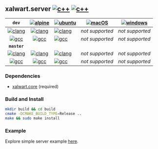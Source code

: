 ## xalwart.server [![c++](https://img.shields.io/badge/c%2B%2B-20-6c85cf)](https://isocpp.org/) [![c++](https://img.shields.io/badge/cmake-%3E=3.12-green)](https://cmake.org/)

| `dev` | [![alpine](https://img.shields.io/badge/Alpine_Linux-0D597F?style=flat&logo=alpine-linux&logoColor=white)](https://alpinelinux.org/) | [![ubuntu](https://img.shields.io/badge/Ubuntu-E95420?style=flat&logo=ubuntu&logoColor=white)](https://ubuntu.com/) | [![macOS](https://img.shields.io/badge/mac_OS-gray?style=flat&logo=apple&logoColor=white)](https://www.apple.com/macos/) | [![windows](https://img.shields.io/badge/Windows-0078D6?style=flat&logo=windows&logoColor=white)](https://www.microsoft.com/en-us/windows/) |
|:---:|:---:|:---|:---:|:---:|
| [![clang](https://img.shields.io/badge/clang-%3E=10-lightgray)](https://clang.llvm.org/) | [![clang](https://github.com/YuriyLisovskiy/xalwart.server/actions/workflows/tests-clang-alpine-dev.yml/badge.svg)](https://github.com/YuriyLisovskiy/xalwart.server/actions/workflows/tests-clang-alpine-dev.yml) | [![clang](https://github.com/YuriyLisovskiy/xalwart.server/actions/workflows/tests-clang-ubuntu-dev.yml/badge.svg)](https://github.com/YuriyLisovskiy/xalwart.server/actions/workflows/tests-clang-ubuntu-dev.yml) | *not supported* | *not supported* |
| [![gcc](https://img.shields.io/badge/gcc-%3E=10-lightgray)](https://gcc.gnu.org/) | [![gcc](https://github.com/YuriyLisovskiy/xalwart.server/actions/workflows/tests-gcc-alpine-dev.yml/badge.svg)](https://github.com/YuriyLisovskiy/xalwart.server/actions/workflows/tests-gcc-alpine-dev.yml) | [![gcc](https://github.com/YuriyLisovskiy/xalwart.server/actions/workflows/tests-gcc-ubuntu-dev.yml/badge.svg)](https://github.com/YuriyLisovskiy/xalwart.server/actions/workflows/tests-gcc-ubuntu-dev.yml) | *not supported* | *not supported* |
| **`master`** |
| [![clang](https://img.shields.io/badge/clang-%3E=10-lightgray)](https://clang.llvm.org/) | [![clang](https://github.com/YuriyLisovskiy/xalwart.server/actions/workflows/tests-clang-alpine-master.yml/badge.svg)](https://github.com/YuriyLisovskiy/xalwart.server/actions/workflows/tests-clang-alpine-master.yml) | [![clang](https://github.com/YuriyLisovskiy/xalwart.server/actions/workflows/tests-clang-ubuntu-master.yml/badge.svg)](https://github.com/YuriyLisovskiy/xalwart.server/actions/workflows/tests-clang-ubuntu-master.yml) | *not supported* | *not supported* |
| [![gcc](https://img.shields.io/badge/gcc-%3E=10-lightgray)](https://gcc.gnu.org/) | [![gcc](https://github.com/YuriyLisovskiy/xalwart.server/actions/workflows/tests-gcc-alpine-master.yml/badge.svg)](https://github.com/YuriyLisovskiy/xalwart.server/actions/workflows/tests-gcc-alpine-master.yml) | [![gcc](https://github.com/YuriyLisovskiy/xalwart.server/actions/workflows/tests-gcc-ubuntu-master.yml/badge.svg)](https://github.com/YuriyLisovskiy/xalwart.server/actions/workflows/tests-gcc-ubuntu-master.yml) | *not supported* | *not supported* |

### Dependencies
  - [xalwart.core](https://github.com/YuriyLisovskiy/xalwart.core) (required)

### Build and Install
```bash
mkdir build && cd build
cmake -DCMAKE_BUILD_TYPE=Release ..
make && sudo make install
```

### Example
Explore simple server example [here](example).
